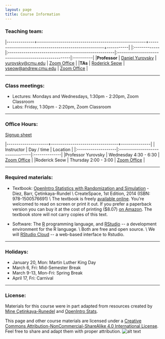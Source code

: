 ```yaml
---
layout: page
title: Course Information
---
```


### Teaching team:

|--------------+-------------------------------------------------------+-------------------------------------------------------+-----------|
|:-------------|:------------------------------------------------------|:------------------------------------------------------|:----------|
|**Professor** | [Daniel Yurovsky](https://www.danyurovsky.com)      | [yurovsky@cmu.edu](mailto:yurovsky@cmu.edu) | [Zoom Office](https://cmu.zoom.us/j/8407296466) |
|**TAs**       | [Roderick Seow](http://www.cnbc.cmu.edu/cnbc-directory/name/roderick-seow/)         | [yseow@andrew.cmu.edu](yseow@andrew.cmu.edu) | [Zoom Office](https://cmu.zoom.us/j/996308191) |


* * *

### Class meetings:
* Lectures: Mondays and Wednesdays, 1:30pm - 2:20pm, Zoom Classroom
* Labs: Friday, 1:30pm - 2:20pm, Zoom Classroom

* * *

### <a name="oh"></a>Office Hours:

[Signup sheet](https://docs.google.com/spreadsheets/d/1OiNiDs5e8ilx0CFNhZKBBedy7rPDqadwxWtr-uHg_54/edit?usp=sharing)

|---------------------+----------------------------------+---------------|
| Instructor          | Day / time                       | Location      |
|:--------------------|:---------------------------------|:--------------|
|Professor Yurovsky   | Wednesday 4:30 - 6:30            | [Zoom Office](https://cmu.zoom.us/j/8407296466) |
|Roderick Seow        | Thursday 2:00 - 3:00             | [Zoom Office](https://cmu.zoom.us/j/996308191)    |


* * *

### Required materials:

* Textbook: [OpenIntro Statistics with Randomization and Simulation](https://www.openintro.org/stat/textbook.php?stat_book=isrs) - Diez, Barr, Çetinkaya-Rundel \\
   CreateSpace, 1st Edition, 2014 (ISBN: 978-1500576691) \\
The textbook is freely [available online](https://drive.google.com/file/d/0B-DHaDEbiOGkRHNndUlBaHVmaGM/edit). You're welcomed to read on screen or print it out. If you prefer a paperback version you can buy it at the cost of printing ($8.07) [on Amazon](https://www.amazon.com/Introductory-Statistics-Randomization-Simulation-David/dp/1500576697/ref=as_li_ss_tl?keywords=openintro&qid=1577830278&sr=8-6&linkCode=sl1&tag=openintroorg-20&linkId=f2909ec3dacccff4bb1b7a55bf27de5c&language=en_US). The textbook store will not carry copies of this text.

* Software: The [R](https://cloud.r-project.org/) programming language, and [RStudio](https://www.rstudio.com/products/RStudio/) -- a development environment for the R language. \\
	Both are free and open source. \\
  We will [RStudio Cloud](https://rstudio.cloud/) -- a web-based interface to Rstudio.

* * *

### Holidays:

* January 20, Mon: Martin Luther King Day
* March 6, Fri: Mid-Semester Break
* March 9-13, Mon-Fri: Spring Break
* April 17, Fri: Carnival

***

### License:

Materials for this course were in part adapted from resources created by [Mine Çetinkaya-Runedel](http://www2.stat.duke.edu/~mc301/) and [OpenIntro Stats](https://www.openintro.org/).

This page and other course materials are licensed under a [Creative Commons Attribution-NonCommercial-ShareAlike 4.0 International License](https://creativecommons.org/licenses/by-nc-sa/4.0/). Feel free to share and adapt them with proper attribution. ![alt text](https://i.creativecommons.org/l/by-nc-sa/4.0/88x31.png "Creative Commons License")
